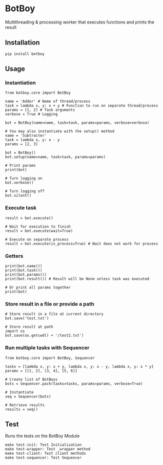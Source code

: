 # BotBoy
Multithreading &amp; processing worker that executes functions and prints the
result

## Installation
```
pip install botboy
```

## Usage
### Instantiation
```
from botboy.core import BotBoy

name = 'Adder' # Name of thread/process
task = lambda x, y: x + y # Function to run on separate thread/process
params = [1, 2] # Task arguments
verbose = True # Logging

bot = BotBoy(name=name, task=task, params=params, verbose=verbose)

# You may also instantiate with the setup() method
name = 'Subtracter'
task = lambda x, y: x - y
params = [2, 3]

bot = BotBoy()
bot.setup(name=name, task=task, params=params)

# Print params
print(bot)

# Turn logging on
bot.verbose()

# Turn logging off
bot.silent()

```

### Execute task
```
result = bot.execute()

# Wait for execution to finish
result = bot.execute(wait=True)

# Execute on separate process
result = bot.execute(is_process=True) # Wait does not work for process
```

### Getters
```
print(bot.name())
print(bot.task())
print(bot.params())
print(bot.result()) # Result will be None unless task was executed

# Or print all params together
print(bot)
```

### Store result in a file or provide a path
```
# Store result in a file at current directory
bot.save('test.txt')

# Store result at path
import os
bot.save(os.getcwd() + '/test2.txt')
```

### Run multiple tasks with Sequencer
```
from botboy.core import BotBoy, Sequencer

tasks = [lambda x, y: x + y, lambda x, y: x - y, lambda x, y: x * y]
params = [[1, 2], [3, 4], [5, 6]]

# Create list of BotBoys
bots = Sequencer.pack(tasks=tasks, params=params, verbose=True)

# Instantiate
seq = Sequencer(bots)

# Retrieve results
results = seq()
```

## Test
Runs the tests on the BotBoy Module
```
make test-init: Test Initialization
make test-wrapper: Test _wrapper method
make test-client: Test client methods
make test-sequencer: Test Sequencer
```
